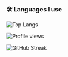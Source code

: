 ### 🛠️ Languages I use
![Top Langs](https://github-readme-stats.vercel.app/api/top-langs/?username=rohitwtbs&layout=compact&hide=jupyter%20notebook,html,css)

![Profile views](https://komarev.com/ghpvc/?username=rohitwtbs&color=blue)

![GitHub Streak](https://streak-stats.demolab.com?user=<your-username>&theme=radical)
